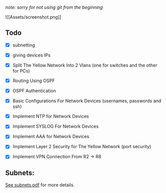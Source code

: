 ﻿*note: sorry for not using git from the beginning*

![[Assets/screenshot.png]]

## Todo

- [x] subnetting
- [x] giving devices IPs
- [x] Split The Yellow Network Into 2 Vlans (one for switches and the other for PCs)
- [x] Routing Using OSPF
- [x] OSPF Authentication
- [x] Basic Configurations For Network Devices (usernames, passwords and ssh)
- [x] Implement NTP for Network Devices
- [x] Implement SYSLOG For Network Devices
- [x] Implement AAA for Network Devices
- [x] Implement Layer 2 Security for The Yellow Network (port security)
- [x] Implement VPN Connection From R2 -> R8


## Subnets:
 [See subnets.pdf](Assets/subnets.pdf) for more details.
